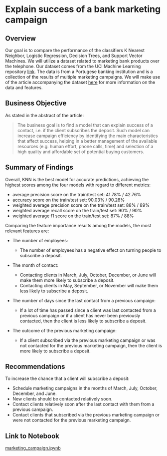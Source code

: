 # Explain success of a bank marketing campaign

## Overview
Our goal is to compare the performance of the classifiers K Nearest Neighbor, Logistic Regression, Decision Trees, and Support Vector Machines. 
We will utilize a dataset related to marketing bank products over the telephone.
Our dataset comes from the UCI Machine Learning repository [link](https://archive.ics.uci.edu/ml/datasets/bank+marketing). 
The data is from a Portugese banking institution and is a collection of the results of multiple marketing campaigns. 
We will make use of the article accompanying the dataset [here](https://core.ac.uk/outputs/55616194) for more information on the data and features.

## Business Objective
As stated in the abstract of the article:
> The business goal is to find a model that can explain success of a contact, i.e. if the client subscribes the deposit. 
Such model can increase campaign efficiency by identifying the main characteristics that affect success, helping in a better management of the available resources 
(e.g. human effort, phone calls, time) and selection of a high quality and affordable set of potential buying customers.

## Summary of Findings
Overall, KNN is the best model for accurate predictions, achieving the highest scores among the four models with regard to different metrics:
- average precision score on the train/test set: 41.78% / 42.76%
- accuracy score on the train/test set: 90.03% / 90.28%
- weighted average precision score on the train/test set: 88% / 89%
- weighted average recall score on the train/test set: 90% / 90%
- weighted average f1 score on the train/test set: 87% / 88%

Comparing the feature importance results among the models, the most relevant features are:
- The number of employees:
  - The number of employees has a negative effect on turning people to subscribe a deposit.

- The month of contact:
  - Contacting clients in March, July, October, December, or June will make them more likely to subscribe a deposit.
  - Contacting clients in May, September, or November will make them less likely to subscribe a deposit.

- The number of days since the last contact from a previous campaign:
  - If a lot of time has passed since a client was last contacted from a previous campaign or if a client has never been previously contacted, then the client is less likely to subscribe a deposit.

- The outcome of the previous marketing campaign:
  - If a client subscribed via the previous marketing campaign or was not contacted for the previous marketing campaign, then the client is more likely to subscribe a deposit.


## Recommendations
To increase the chance that a client will subscribe a deposit:
- Schedule marketing campaigns in the months of March, July, October, December, and June.
- New clients should be contacted relatively soon.
- Contact clients relatively soon after the last contact with them from a previous campaign.
- Contact clients that subscribed via the previous marketing campaign or were not contacted for the previous marketing campaign.


## Link to Notebook

[marketing_campaign.ipynb](https://github.com/jessi88/marketing_campaign/blob/main/marketing_campaign.ipynb)
